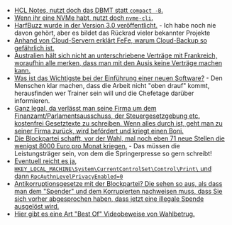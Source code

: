 * [HCL Notes, nutzt doch das DBMT statt `compact -B`.](https://blog.nashcom.de/nashcomblog.nsf/dx/domino-storage-optimization-why-are-there-still-customers-not-leveraging-the-full-potential.htm)
* [Wenn ihr eine NVMe habt, nutzt doch `nvme-cli`.](https://opensource.com/article/21/9/nvme-cli)
* [HarfBuzz wurde in der Version 3.0 veröffentlicht.](https://www.phoronix.com/scan.php?page=news_item&px=HarfBuzz-3.0) - Ich habe noch nie davon gehört, aber es bildet das Rückrad vieler bekannter Projekte
* [Anhand von Cloud-Servern erklärt FeFe, warum Cloud-Backup so gefährlich ist.](https://blog.fefe.de/?ts=9fb68b9e)
* [Australien hält sich nicht an unterschriebene Verträge mit Frankreich, woraufhin alle merken, dass man mit den Ausis keine Verträge machen kann.](https://blog.fefe.de/?ts=9fb6827c)
* [Was ist das Wichtigste bei der Einführung einer neuen Software?](https://www.opensourcerers.org/2021/09/20/how-to-scale-knowledge-transfer-and-keep-your-daily-business/) - Den Menschen klar machen, dass die Arbeit nicht "oben drauf" kommt, herausfinden wer Trainer sein will und die Chefetage darüber informieren.
* [Ganz legal, da verlässt man seine Firma um dem Finanzamt/Parlamentsausschuss, der Steuergesetzgebung etc. kostenfrei Gesetztexte zu schreiben. Wenn alles durch ist, geht man zu seiner Firma zurück, wird befördert und kriegt einen Boni.](https://blog.fefe.de/?ts=9fb6a0f0)
* [Die Blockpartei schafft, vor der Wahl, mal noch eben 71 neue Stellen die wenigst 8000 Euro pro Monat kriegen.](https://www.tagesspiegel.de/politik/vor-der-wahl-noch-schnell-die-getreuen-versorgen-operation-abendsonne-regierung-schafft-71-neue-hochbezahlte-stellen/27166574.html) - Das müssen die Leistungsträger sein, von dem die Springerpresse so gern schreibt!
* [Eventuell reicht es ja, `HKEY_LOCAL_MACHINE\System\CurrentControlSet\Control\Print\` und dann `RpcAuthnLevelPrivacyEnabled=0`](https://www.borncity.com/blog/2021/09/20/windows-september-2021-update-workaround-fr-druckprobleme/)
* [Antikorruptionsgesetze mit der Blockpartei? Die sehen so aus, als dass man dem "Spender" und dem Korrupierten nachweisen muss, dass Sie sich vorher abgesprochen haben, dass jetzt eine illegale Spende ausgelöst wird.](https://blog.fefe.de/?ts=9fb6be3f)
* [Hier gibt es eine Art "Best Of" Videobeweise von Wahlbetrug.](https://blog.fefe.de/?ts=9fb6b070)
